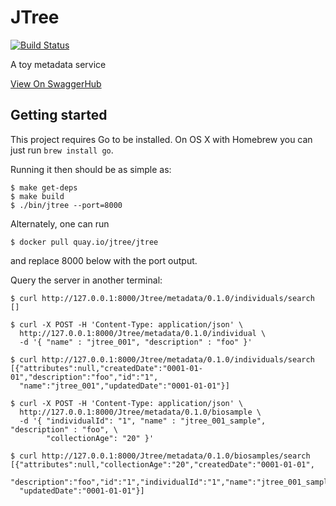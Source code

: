 # JTree


[![Build Status](https://travis-ci.org/jtree/jtree.svg?branch=master)](https://travis-ci.org/jtree/jtree)

A toy metadata service

[View On SwaggerHub](https://app.swaggerhub.com/apis/jtree/jtree-metadata_api/0.1.0)

## Getting started

This project requires Go to be installed. On OS X with Homebrew you can just run `brew install go`.

Running it then should be as simple as:

```console
$ make get-deps
$ make build
$ ./bin/jtree --port=8000
```

Alternately, one can run

```console
$ docker pull quay.io/jtree/jtree
```
and replace 8000 below with the port output.

Query the server in another terminal:

```console
$ curl http://127.0.0.1:8000/Jtree/metadata/0.1.0/individuals/search
[]

$ curl -X POST -H 'Content-Type: application/json' \
  http://127.0.0.1:8000/Jtree/metadata/0.1.0/individual \
  -d '{ "name" : "jtree_001", "description" : "foo" }'

$ curl http://127.0.0.1:8000/Jtree/metadata/0.1.0/individuals/search
[{"attributes":null,"createdDate":"0001-01-01","description":"foo","id":"1",
  "name":"jtree_001","updatedDate":"0001-01-01"}]

$ curl -X POST -H 'Content-Type: application/json' \
  http://127.0.0.1:8000/Jtree/metadata/0.1.0/biosample \
  -d '{ "individualId": "1", "name" : "jtree_001_sample", "description" : "foo", \
        "collectionAge": "20" }'

$ curl http://127.0.0.1:8000/Jtree/metadata/0.1.0/biosamples/search
[{"attributes":null,"collectionAge":"20","createdDate":"0001-01-01",
  "description":"foo","id":"1","individualId":"1","name":"jtree_001_sample",
  "updatedDate":"0001-01-01"}]
```
